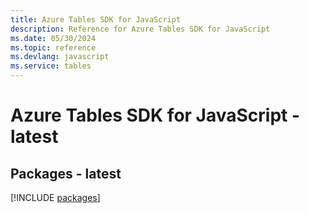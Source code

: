 ```yaml
---
title: Azure Tables SDK for JavaScript
description: Reference for Azure Tables SDK for JavaScript
ms.date: 05/30/2024
ms.topic: reference
ms.devlang: javascript
ms.service: tables
---
```

# Azure Tables SDK for JavaScript - latest
## Packages - latest
[!INCLUDE [packages](tables-index.md)]
